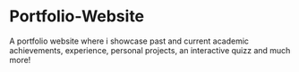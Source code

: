 # Portfolio-Website
A portfolio website where i showcase past and current academic achievements, experience, personal projects, an interactive quizz and much more! 
